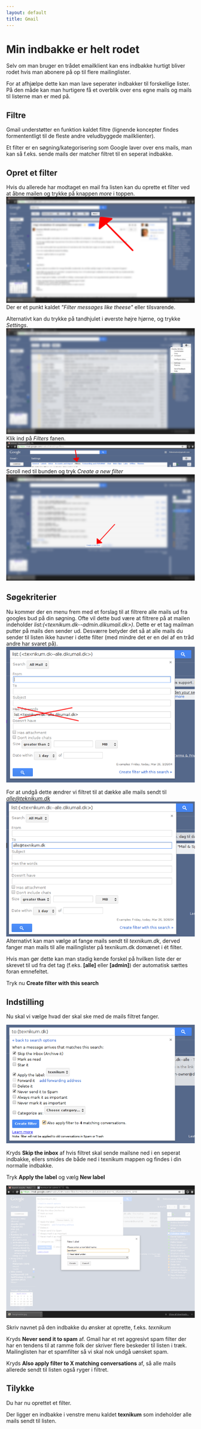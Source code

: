 ```yaml
---
layout: default
title: Gmail
---
```


# Min indbakke er helt rodet
Selv om man bruger en trådet emailklient kan ens indbakke hurtigt bliver rodet hvis man abonere på op til flere mailinglister.

For at afhjælpe dette kan man lave seperater indbakker til forskellige lister. På den måde kan man hurtigere få et overblik over ens egne mails og mails til listerne man er med på.

## Filtre
Gmail understøtter en funktion kaldet filtre (lignende koncepter findes formententligt til de fleste andre veludbyggede mailklienter).

Et filter er en søgning/kategorisering som Google laver over ens mails, man kan så f.eks. sende mails der matcher filtret til en seperat indbakke.

## Opret et filter
Hvis du allerede har modtaget en mail fra listen kan du oprette et filter ved at åbne mailen og trykke på knappen *more* i toppen.
<img src="/images/more.png">
Der er et punkt kaldet *"Filter messages like theese"* eller tilsvarende.

Alternativt kan du trykke på tandhjulet i øverste højre hjørne, og trykke *Settings*.
<img src="/images/settings.png">
Klik ind på *Filters* fanen.
<img src="/images/filters.png">
Scroll ned til bunden og tryk *Create a new filter*
<img src="/images/create-filter.png">

## Søgekriterier
Nu kommer der en menu frem med et forslag til at filtrere alle mails ud fra googles bud på din søgning.
Ofte vil dette bud være at filtrere på at mailen indeholder *list:(<texnikum.dk--admin.dikumail.dk>)*. Dette er et tag mailman putter på mails den sender ud. Desværre betyder det så at alle mails du sender til listen ikke havner i dette filter (med mindre det er en del af en tråd andre har svaret på).
<img src="/images/first-filter.png">

For at undgå dette ændrer vi filtret til at dække alle mails sendt til *alle@teknikum.dk*
<img src="/images/filter.png">
Alternativt kan man vælge at fange mails sendt til *texnikum.dk*, derved fanger man mails til alle mailinglister på texnikum.dk domænet i ét filter.

Hvis man gør dette kan man stadig kende forskel på hvilken liste der er skrevet til ud fra det tag (f.eks. **[alle]** eller **[admin]**) der automatisk sættes foran emnefeltet.

Tryk nu **Create filter with this search**

## Indstilling
Nu skal vi vælge hvad der skal ske med de mails filtret fanger.

<img src="/images/filter-settings.png">

Kryds **Skip the inbox** af hvis filtret skal sende mailsne ned i en seperat indbakke, ellers smides de både ned i texnikum mappen og findes i din normalle indbakke.

Tryk **Apply the label** og vælg **New label**

<img src="/images/create-label.png">

Skriv navnet på den indbakke du ønsker at oprette, f.eks. *texnikum*

Kryds **Never send it to spam** af. Gmail har et ret aggresivt spam filter der har en tendens til at ramme folk der skriver flere beskeder til listen i træk.
Mailinglisten har et spamfilter så vi skal nok undgå uønsket spam.

Kryds **Also apply filter to X matching conversations** af, så alle mails allerede sendt til listen også ryger i filtret.

## Tilykke
Du har nu oprettet et filter.

Der ligger en indbakke i venstre menu kaldet **texnikum** som indeholder alle mails sendt til listen.
